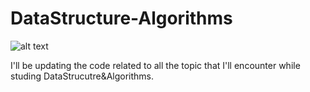 # DataStructure-Algorithms

![alt text](https://cdn-images-1.medium.com/max/1000/0*VipVYAeCBQSqs3NC.jpg)


I'll be updating the code related to all the topic that I'll encounter while studing DataStrucutre&Algorithms. 
